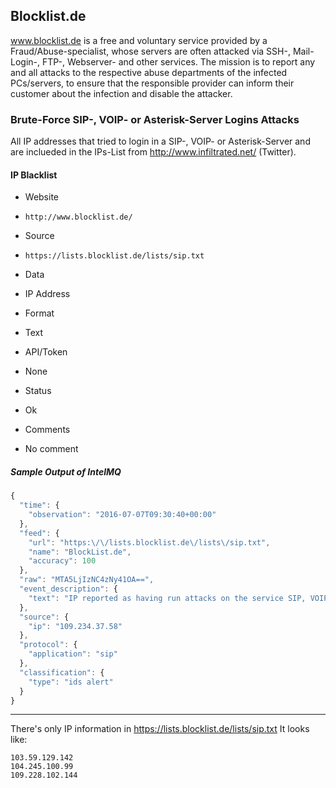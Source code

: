 ## Blocklist.de

www.blocklist.de is a free and voluntary service provided by a
Fraud/Abuse-specialist, whose servers are often attacked via SSH-, Mail-Login-,
FTP-, Webserver- and other services.
The mission is to report any and all attacks to the respective abuse departments
of the infected PCs/servers, to ensure that the responsible provider can inform
their customer about the infection and disable the attacker.

### Brute-Force SIP-, VOIP- or Asterisk-Server Logins Attacks

All IP addresses that tried to login in a SIP-, VOIP- or Asterisk-Server and are
inclueded in the IPs-List from http://www.infiltrated.net/ (Twitter).

#### IP Blacklist
>
* Website
 - `http://www.blocklist.de/`
* Source
 - `https://lists.blocklist.de/lists/sip.txt`
* Data
 - IP Address
* Format
 - Text
* API/Token
 - None
* Status
 - Ok
* Comments
 - No comment

##### Sample Output of IntelMQ

```javascript
{
  "time": {
    "observation": "2016-07-07T09:30:40+00:00"
  },
  "feed": {
    "url": "https:\/\/lists.blocklist.de\/lists\/sip.txt",
    "name": "BlockList.de",
    "accuracy": 100
  },
  "raw": "MTA5LjIzNC4zNy41OA==",
  "event_description": {
    "text": "IP reported as having run attacks on the service SIP, VOIP, Asterisk"
  },
  "source": {
    "ip": "109.234.37.58"
  },
  "protocol": {
    "application": "sip"
  },
  "classification": {
    "type": "ids alert"
  }
}
```

----

There's only IP information in https://lists.blocklist.de/lists/sip.txt
It looks like:

	103.59.129.142
	104.245.100.99
	109.228.102.144